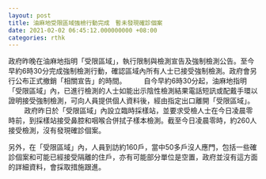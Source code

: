 ```yaml
---
layout: post
title: 油麻地受限區域強檢行動完成　暫未發現確診個案
date: 2021-02-02 06:45:12.000000000 +08:00
categories: rthk
---
```


政府昨晚在油麻地指明「受限區域」，執行限制與檢測宣告及強制檢測公告。至今早約6時30分完成強制檢測行動，確認區域內所有人士已接受強制檢測。政府會另行公布正式撤銷「相關宣告」的時間。
　　 
自今早約6時30分起，油麻地指明「受限區域」內，已進行檢測的人士如能出示陰性檢測結果電話短訊或配戴手環以證明接受強制檢測，可向人員提供個人資料後，經由指定出口離開「受限區域」。
　　 
政府昨日於「受限區域」內設立臨時採樣站，並要求受檢人士在今日凌晨零時前，到採樣站接受鼻腔和咽喉合併拭子樣本檢測。截至今日凌晨零時，約260人接受檢測，沒有發現確診個案。

另外，在「受限區域」內，人員到訪約160戶，當中50多戶沒人應門，包括一些確診個案和可能已經接受隔離的住戶，亦有可能部分單位是空置，政府並沒有這方面的詳細資料，會採取措施跟進。
